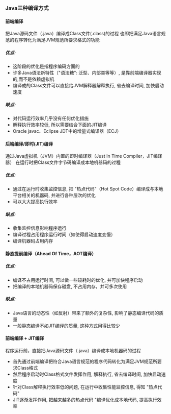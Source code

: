 ### Java三种编译方式
#### 前端编译
把Java源码文件（.java）编译成Class文件(.class)的过程
也即把满足Java语言规范的程序转化为满足JVM规范所要求格式的功能

##### 优点:
- 这阶段的优化是指程序编码方面的
- 许多Java语法新特性（"语法糖": 泛型、内部类等等）, 是靠前端编译器实现的,而不是依赖虚拟机
- 编译成的Class文件可以直接给JVM解释器解释执行, 省去编译时间, 加快启动速度

##### 缺点:
- 对代码运行效率几乎没有任何优化措施
- 解释执行效率较低, 所以需要结合下面的JIT编译
- Oracle javac、Eclipse JDT中的增量式编译器（ECJ）

#### 后端编译/即时(JIT)编译
通过Java虚拟机（JVM）内置的即时编译器（Just In Time Compiler，JIT编译器）
在运行时把Class文件字节码编译成本地机器码的过程

##### 优点:
- 通过在运行时收集监控信息, 把 "热点代码"（Hot Spot Code）编译成与本地平台相关的机器码, 并进行各种层次的优化
- 可以大大提高执行效率

##### 缺点:
- 收集监控信息影响程序运行
- 编译过程占用程序运行时间（如使得启动速度变慢）
- 编译机器码占用内存

#### 静态提前编译（Ahead Of Time，AOT编译）
##### 优点:
- 编译不占用运行时间, 可以做一些较耗时的优化, 并可加快程序启动
- 把编译的本地机器码保存磁盘, 不占用内存，并可多次使用

##### 缺点:
- Java语言的动态性（如反射）带来了额外的复杂性, 影响了静态编译代码的质量
- 一般静态编译不如JIT编译的质量, 这种方式用得比较少

#### 前端编译 + JIT编译
程序运行前，直接把Java源码文件（.java）编译成本地机器码的过程
- 首先通过前端编译把符合Java语言规范的程序代码转化为满足JVM规范所要求Class格式
- 然后程序启动时Class格式文件发挥作用, 解释执行, 省去编译时间, 加快启动速度
- 针对Class解释执行效率低的问题, 在运行中收集性能监控信息, 得知 "热点代码"
- JIT逐渐发挥作用, 把越来越多的热点代码 "编译优化成本地代码, 提高执行效率
